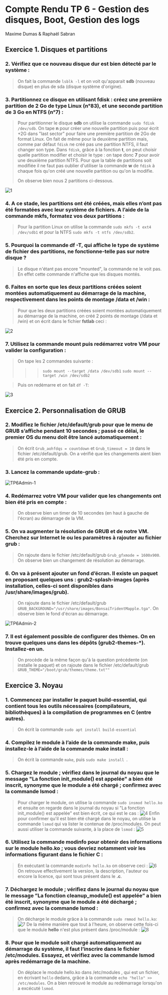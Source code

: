 # Compte Rendu TP 6 - Gestion des disques, Boot, Gestion des logs
Maxime Dumas & Raphaël Sabran

## Exercice 1. Disques et partitions

### 2. Vérifiez que ce nouveau disque dur est bien détecté par le système :
> On fait la commande ``lsblk -l`` et on voit qu'apparait **sdb** (nouveau disque) en plus de sda (disque système d'origine).

### 3. Partitionnez ce disque en utilisant fdisk : créez une première partition de 2 Go de type Linux (n°83), et une seconde partition de 3 Go en NTFS (n°7) :
>  Pour partitionner le disque **sdb** on utilise la commande ``sudo fdisk /dev/sdb``. On tape **n** pour créer une nouvelle partition puis pour écrit +2G dans "last sector" pour faire une première partition de 2Go de format Linux. On fait de même pour la deuxième partition mais, comme par défaut ``fdisk`` ne créé pas une partition NTFS, il faut changer son type. Dans ``fdisk``, grâce à la fonction **t**, on peut choisir quelle partition modifier et choisir le type : on tape donc **7** pour avoir une deuxième partition NTFS.
>  Pour que la table de partitions soit modifiée il ne faut pas oublier d'utiliser la commande **w** de ``fdisk`` à chaque fois qu'on créé une nouvelle partition ou qu'on la modifie.
>  
> On observe bien nous 2 partitions ci-dessous. 

![1](https://user-images.githubusercontent.com/62430323/77758934-2172bf80-7034-11ea-9edc-38891323907a.png)

### 4. A ce stade, les partitions ont été créées, mais elles n’ont pas été formatées avec leur système de fichiers. A l’aide de la commande mkfs, formatez vos deux partitions :
> Pour la partition Linux on utilise la commande  ``sudo mkfs -t ext4 /dev/sdb1`` et pour la NTFS ``sudo mkfs -t ntfs /dev/sdb2``.

### 5. Pourquoi la commande df -T, qui affiche le type de système de fichier des partitions, ne fonctionne-telle pas sur notre disque ?
> Le disque n'étant pas encore "mounted", la commande ne le voit pas. En effet cette commande n'affiche que les disques montés.

### 6. Faites en sorte que les deux partitions créées soient montées automatiquement au démarrage de la machine, respectivement dans les points de montage /data et /win :
> Pour que les deux partitions créées soient montées automatiquement au démarrage de la machine, on créé 2 points de montage (/data et /win) et on écrit dans le fichier **fstlab** ceci :

![2](https://user-images.githubusercontent.com/62430323/77758944-26377380-7034-11ea-83e5-135be2b80be1.png)

### 7. Utilisez la commande mount puis redémarrez votre VM pour valider la configuration :
> On tape les 2 commandes suivante : 
> > > ``sudo mount --target /data /dev/sdb1``
> > > ``sudo mount --target /win /dev/sdb2`` 

>  Puis on redémarre et on fait ``df -T``: 

![3](https://user-images.githubusercontent.com/62430323/77758949-2768a080-7034-11ea-8358-1a62a6914a5e.png)


## Exercice 2. Personnalisation de GRUB

### 2. Modifiez le fichier /etc/default/grub pour que le menu de GRUB s’affiche pendant 10 secondes ; passé ce délai, le premier OS du menu doit être lancé automatiquement :
> On écrit  ``Grub_aohfdqs = countdown`` et ``Grub_timeout = 10`` dans le fichier /etc/default/grub.
> On a vérifié que les changements aient bien été pris en compte.

### 3. Lancez la commande update-grub :

![TP6Admin-1](https://user-images.githubusercontent.com/62430323/77759132-7ca4b200-7034-11ea-8f4f-9473971c326b.PNG)

### 4. Redémarrez votre VM pour valider que les changements ont bien été pris en compte :
> On observe bien un timer de 10 secondes (en haut à gauche de l'écran) au démarrage de la VM.

### 5. On va augmenter la résolution de GRUB et de notre VM. Cherchez sur Internet le ou les paramètres à rajouter au fichier grub :
> On rajoute dans le fichier /etc/default/grub ``Grub_gfxmode = 1600x900``.
> On observe bien un changement de résolution au démarrage.

### 6. On va à présent ajouter un fond d’écran. Il existe un paquet en proposant quelques uns : grub2-splash-images (après installation, celles-ci sont disponibles dans /usr/share/images/grub).
> On rajoute dans le fichier /etc/default/grub ``GRUB_BACKGROUND="/usr/share/images/BonsaiTridentMapple.tga"``.
> On observe bien le fond d'écran au démarrage.

![TP6Admin-2](https://user-images.githubusercontent.com/62430323/77759134-7d3d4880-7034-11ea-9813-6c5b5527bb05.PNG)

### 7. Il est également possible de configurer des thèmes. On en trouve quelques uns dans les dépôts (grub2-themes-*). Installez-en un.
> On procède de la même façon qu'à la question précédente (on installe le paquet) et on rajoute dans le fichier /etc/default/grub ``GRUB_THEME="/boot/grub/themes/theme.txt""``

## Exercice 3. Noyau

### 1. Commencez par installer le paquet build-essential, qui contient tous les outils nécessaires (compilateurs, bibliothèques) à la compilation de programmes en C (entre autres).
> On écrit la commande ``sudo apt install build-essential``

###  4. Compilez le module à l’aide de la commande make, puis installez-le à l’aide de la commande make install :
 >On écrit la commande ``make``, puis  ``sudo make install ``.

### 5. Chargez le module ; vérifiez dans le journal du noyau que le message "La fonction init_module() est appelée" a bien été inscrit, synonyme que le module a été chargé ; confirmez avec la commande lsmod :
> Pour charger le module, on utilise la commande ``sudo insmod hello.ko`` et ensuite on regarde dans le journal du noyau si "La fonction init_module() est appelée" est bien écrit, ce qui est le cas :
![4](https://user-images.githubusercontent.com/62430323/77759012-49622300-7034-11ea-83c1-d83c22924ab7.png)
> Enfin pour confirmer qu'il est bien été chargé dans le noyau, on utilise la commande ``lsmod`` qui va lister le contenue de /proc/modules.
> On peut aussi utiliser la commande suivante, à la place de ``lsmod`` :
![5](https://user-images.githubusercontent.com/62430323/77759017-4a935000-7034-11ea-9cb6-dd2c53707f13.png)
### 6. Utilisez la commande modinfo pour obtenir des informations sur le module hello.ko ; vous devriez notamment voir les informations figurant dans le fichier C :
> En exécutant la commande ``modinfo hello.ko`` on observe ceci :
![6](https://user-images.githubusercontent.com/62430323/77759021-4bc47d00-7034-11ea-9380-3be19ed012fa.png)
> On retrouve effectivement la version, la description, l'auteur ou encore la licence, qui sont tous présent dans le **.c**.

### 7. Déchargez le module ; vérifiez dans le journal du noyau que le message ”La fonction cleanup_module() est appelée” a bien été inscrit, synonyme que le module a été déchargé ; confirmez avec la commande lsmod :
> On décharge le module grâce à la commande ``sudo rmmod hello.ko``:
![7](https://user-images.githubusercontent.com/62430323/77759025-4cf5aa00-7034-11ea-8d03-77972d360fb7.png)
> De la même manière que tout à l'heure, on observe cette fois-ci que le module **hello** n'est plus présent dans /proc/module :
![8](https://user-images.githubusercontent.com/62430323/77759030-4e26d700-7034-11ea-92ae-5eb0f6b50585.png)

### 8. Pour que le module soit chargé automatiquement au démarrage du système, il faut l’inscrire dans le fichier /etc/modules. Essayez, et vérifiez avec la commande lsmod après redémarrage de la machine.

> On déplace le module hello.ko dans /etc/modules , qui est un fichier, en écrivant ``hello`` dedans, grâce à la commande ``echo "hello" >> /etc/modules``.
> On a bien retrouvé le module au redémarrage lorsqu'on a excécuté ``lsmod``.

